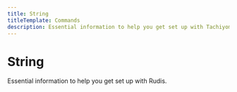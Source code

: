 ```yaml
---
title: String
titleTemplate: Commands
description: Essential information to help you get set up with Tachiyomi.
---
```


# String

Essential information to help you get set up with Rudis.